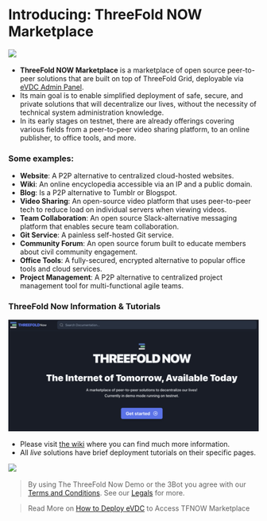 # Introducing: ThreeFold NOW Marketplace

![](img/tfnow_home.png)

- __ThreeFold NOW Marketplace__ is a marketplace of open source peer-to-peer solutions that are built on top of ThreeFold Grid,  deployable via [eVDC Admin Panel](evdc).
- Its main goal is to enable simplified deployment of safe, secure, and private solutions that will decentralize our lives, without the necessity of technical system administration knowledge.
- In its early stages on testnet, there are already offerings covering various fields from a peer-to-peer video sharing platform, to an online publisher, to office tools, and more.

<!-- > See [__Getting Started Manual__](threefold_now_getting_started.md). -->

### Some examples:

<!-- - [__3Bot__](3bot.md): A versatile tool to administrate and control processes and activities of your solutions on top of the TF Grid. -->
- __Website__: A P2P alternative to centralized cloud-hosted websites.
- __Wiki__: An online encyclopedia accessible via an IP and a public domain.
- __Blog__: Is a P2P alternative to Tumblr or Blogspot. 
- __Video Sharing__: An open-source video platform that uses peer-to-peer tech to reduce load on individual servers when viewing videos. 
- __Team Collaboration__: An open source Slack-alternative messaging platform that enables secure team collaboration.
- __Git Service__: A painless self-hosted Git service.
- __Community Forum__: An open source forum built to educate members about civil community engagement. 
- __Office Tools__: A fully-secured, encrypted alternative to popular office tools and cloud services. 
- __Project Management__: A P2P alternative to centralized project management tool for multi-functional agile teams.

### ThreeFold Now Information & Tutorials

![](img/now_wiki.png)

- Please visit [the wiki](https://now.threefold.io) where you can find much more information.
- All *live* solutions have brief deployment tutorials on their specific pages.

![](img/tfnow_home.png)

> By using The ThreeFold Now Demo or the 3Bot you agree with our [Terms and Conditions](info_sdk:info_sdk:terms_conditions). See our [Legals](legal) for more.

> Read More on [How to Deploy eVDC](evdc_deploy) to Access TFNOW Marketplace